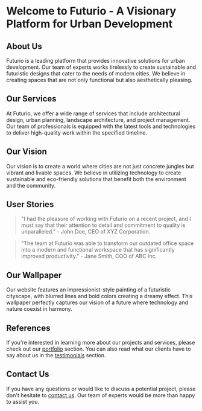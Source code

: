 <!--font:Roboto-->

# Welcome to Futurio - A Visionary Platform for Urban Development

## About Us
Futurio is a leading platform that provides innovative solutions for urban development. Our team of experts works tirelessly to create sustainable and futuristic designs that cater to the needs of modern cities. We believe in creating spaces that are not only functional but also aesthetically pleasing.

## Our Services
At Futurio, we offer a wide range of services that include architectural design, urban planning, landscape architecture, and project management. Our team of professionals is equipped with the latest tools and technologies to deliver high-quality work within the specified timeline.

## Our Vision
Our vision is to create a world where cities are not just concrete jungles but vibrant and livable spaces. We believe in utilizing technology to create sustainable and eco-friendly solutions that benefit both the environment and the community.

## User Stories
> "I had the pleasure of working with Futurio on a recent project, and I must say that their attention to detail and commitment to quality is unparalleled." - John Doe, CEO of XYZ Corporation.

> "The team at Futurio was able to transform our outdated office space into a modern and functional workspace that has significantly improved productivity." - Jane Smith, COO of ABC Inc.

## Our Wallpaper
Our website features an impressionist-style painting of a futuristic cityscape, with blurred lines and bold colors creating a dreamy effect. This wallpaper perfectly captures our vision of a future where technology and nature coexist in harmony.

## References
If you're interested in learning more about our projects and services, please check out our [portfolio](#portfolio) section. You can also read what our clients have to say about us in the [testimonials](#testimonials) section.

## Contact Us
If you have any questions or would like to discuss a potential project, please don't hesitate to [contact us](#contact). Our team of experts would be more than happy to assist you.

<!--

Write me content for website with wallpaper which alt text is:

"An impressionist-style painting of a futuristic cityscape, with blurred lines and bold colors creating a dreamy effect."

The name/title of the page should not be 1:1 copy of the alt text but rather a real content of the website which is using this wallpaper.

- Use markdown format 
- Start with heading
- Heading should be short and concise
- The content should look like a real website 
- The website should not be about the wallpaper, wallpaper is just a related background
- Heading should be contain work "wallpaper" or "background"
- Include real sections like references, contact, user stories, etc. use things relevant to the page purpose.
- Feel free to use structure like headings, bullets, numbering, blockquotes, paragraphs, horizontal lines, etc.
- You can use formatting like bold or _italic_
- You can include UTF-8 emojis
- Links should be only #hash anchors (and you can refer to the document itself)
- Do not include images


---


# Welcome to Futurio - A Visionary Platform for Urban Development

## About Us
Futurio is a leading platform that provides innovative solutions for urban development. Our team of experts works tirelessly to create sustainable and futuristic designs that cater to the needs of modern cities. We believe in creating spaces that are not only functional but also aesthetically pleasing.

## Our Services
At Futurio, we offer a wide range of services that include architectural design, urban planning, landscape architecture, and project management. Our team of professionals is equipped with the latest tools and technologies to deliver high-quality work within the specified timeline.

## Our Vision
Our vision is to create a world where cities are not just concrete jungles but vibrant and livable spaces. We believe in utilizing technology to create sustainable and eco-friendly solutions that benefit both the environment and the community.

## User Stories
> "I had the pleasure of working with Futurio on a recent project, and I must say that their attention to detail and commitment to quality is unparalleled." - John Doe, CEO of XYZ Corporation.

> "The team at Futurio was able to transform our outdated office space into a modern and functional workspace that has significantly improved productivity." - Jane Smith, COO of ABC Inc.

## Our Wallpaper
Our website features an impressionist-style painting of a futuristic cityscape, with blurred lines and bold colors creating a dreamy effect. This wallpaper perfectly captures our vision of a future where technology and nature coexist in harmony.

## References
If you're interested in learning more about our projects and services, please check out our [portfolio](#portfolio) section. You can also read what our clients have to say about us in the [testimonials](#testimonials) section.

## Contact Us
If you have any questions or would like to discuss a potential project, please don't hesitate to [contact us](#contact). Our team of experts would be more than happy to assist you.

-->
